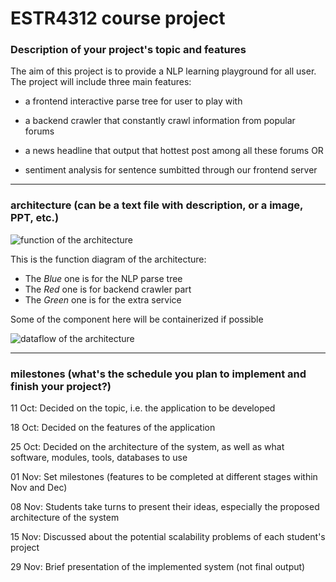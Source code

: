 # ESTR4312 course project

### Description of your project's topic and features
The aim of this project is to provide a NLP learning playground for all user.
The project will include three main features:

- a frontend interactive parse tree for user to play with
- a backend crawler that constantly crawl information from popular forums

- a news headline that output that hottest post among all these forums 
OR
- sentiment analysis for sentence sumbitted through our frontend server

---------------------------------------------------------
### architecture (can be a text file with description, or a image, PPT, etc.)

![function of the architecture](function.png)

This is the function diagram of the architecture:

- The *Blue* one is for the NLP parse tree
- The *Red* one is for backend crawler part
- The *Green* one is for the extra service

Some of the component here will be containerized if possible

![dataflow of the architecture](dataflow.png)

---------------------------------------------------------
### milestones (what's the schedule you plan to implement and finish your project?)

11 Oct: Decided on the topic, i.e. the application to be developed

18 Oct: Decided on the features of the application

25 Oct: Decided on the architecture of the system, as well as what software, modules, tools, databases to use

01 Nov: Set milestones (features to be completed at different stages within Nov and Dec)

08 Nov: Students take turns to present their ideas, especially the proposed architecture of the system

15 Nov: Discussed about the potential scalability problems of each student's project

29 Nov: Brief presentation of the implemented system (not final output)
